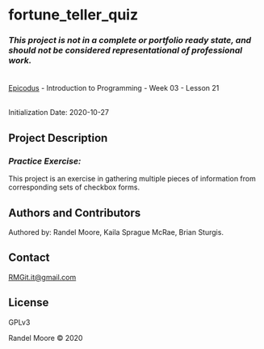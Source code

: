 # fortune_teller_quiz
### _This project is not in a complete or portfolio ready state, and should not be considered representational of professional work._<br><br>
[Epicodus](https://www.epicodus.com/) - Introduction to Programming - Week 03 - Lesson 21<br><br>

Initialization Date: 2020-10-27
## Project Description
### _Practice Exercise:_<br>
This project is an exercise in gathering multiple pieces of information from corresponding sets of checkbox forms.

## Authors and Contributors
Authored by: Randel Moore, Kaila Sprague McRae, Brian Sturgis.

## Contact
RMGit.it@gmail.com

## License

GPLv3

Randel Moore © 2020

